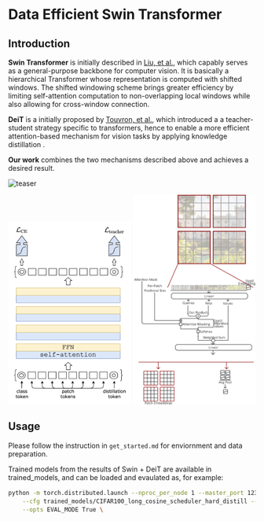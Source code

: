 # Data Efficient Swin Transformer

## Introduction

**Swin Transformer** is initially described in [Liu, et al.](https://arxiv.org/abs/2103.14030), which capably serves as a general-purpose backbone for computer vision. It is basically a hierarchical Transformer whose representation is computed with shifted windows. The shifted windowing scheme brings greater efficiency by limiting self-attention computation to non-overlapping local windows while also allowing for cross-window connection.

**DeiT** is a initially proposed by [Touvron, et al.](https://arxiv.org/pdf/2012.12877), which introduced a a teacher-student strategy specific to transformers, hence to enable a more efficient attention-based mechanism for vision tasks by applying knowledge distillation .

**Our work** combines the two mechanisms described above and achieves a desired result.

![teaser](figures/teaser.png)
<!-- ![teaser](figures/w-msa-distill.png) -->
<img src="figures/DeiT_model.png" width="250"/>
<img src="figures/w-msa-distill.png" width="250"/>



## Usage
Please follow the instruction in `get_started.md` for enviornment and data preparation.

Trained models from the results of Swin + DeiT are available in trained_models, and can be loaded and evaulated as, for example:
```bash
python -m torch.distributed.launch --nproc_per_node 1 --master_port 12345 main.py \
    --cfg trained_models/CIFAR100_long_cosine_scheduler_hard_distill --output trained_models/CIFAR100_long_cosine_scheduler_hard_distill \
    --opts EVAL_MODE True \
```

<!-- ---
Trained models using Swin Transformer only, `.yaml` file that record hyper-parameters are provided in the `configs` folder. All hyper-parameter setting of the experiment in our report can be find in the folder:

```bash
python -m torch.distributed.launch --nproc_per_node 1 --master_port 12345 main.py \
    --cfg configs/swin_32x32_modify.yaml --batch-size 128 --output output/CIFAR100 \
    --accumulation-steps 2 --cache-mode part \
    --opts SAVE_FREQ 10 PRINT_FREQ 1 TRAIN.EPOCHS 200 DATA.DATASET cifar100 &>> output/CIFAR100/Swin_32x32_0_60.log
```

Train from checkpoint from `checkpoint_file_path.pth`:

```bash
python -m torch.distributed.launch --nproc_per_node 1 --master_port 12345 main.py \
    --cfg configs/swin_32x32_modify.yaml \
    --resume "{checkpoint_file_path.pth}" \
    --batch-size 128 --output output/CIFAR100 \
    --accumulation-steps 2 --cache-mode part \
    --opts SAVE_FREQ 10 PRINT_FREQ 1 TRAIN.EPOCHS 200 DATA.DATASET cifar100 &>> output/CIFAR100/Swin_32x32_61_200.log
``` -->
